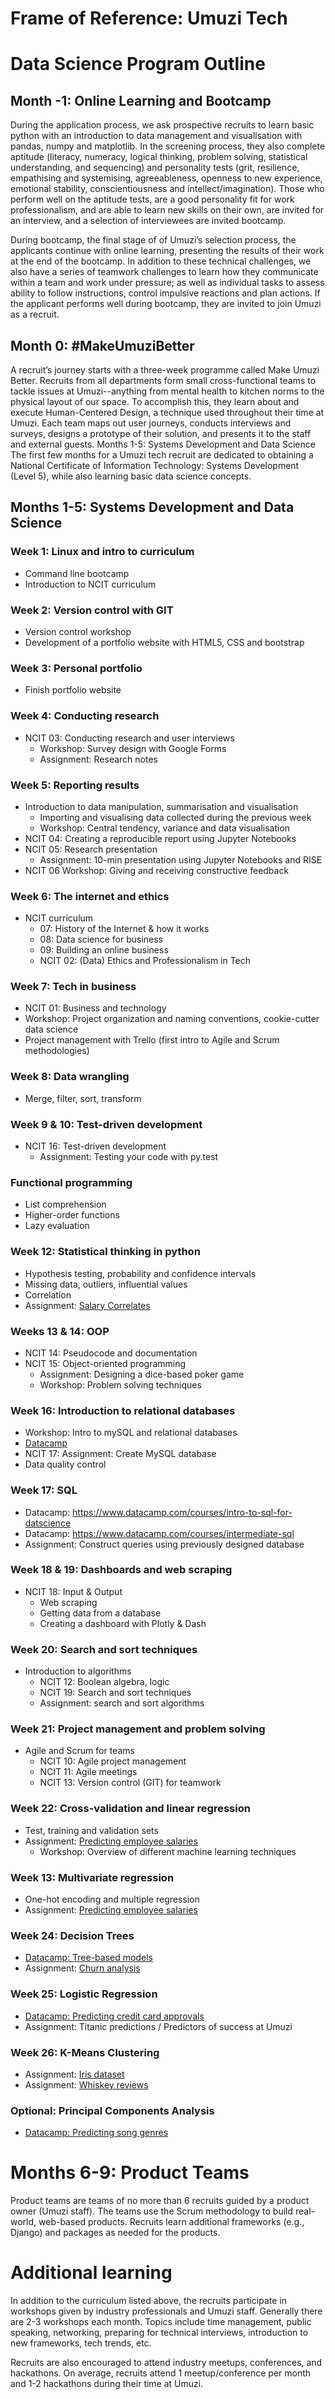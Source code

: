 ﻿# Frame of Reference: Umuzi Tech

# Data Science Program Outline

## Month -1: Online Learning and Bootcamp
During the application process, we ask prospective recruits to learn basic python with an introduction to data management and visualisation with pandas, numpy and matplotlib. In the screening process, they also complete aptitude (literacy, numeracy, logical thinking, problem solving, statistical understanding, and sequencing) and personality tests (grit, resilience, empathising and systemising, agreeableness, openness to new experience, emotional stability, conscientiousness and intellect/imagination). Those who perform well on the aptitude tests, are a good personality fit for work professionalism, and are able to learn new skills on their own, are invited for an interview, and a selection of interviewees are invited bootcamp.


During bootcamp, the final stage of of Umuzi’s selection process, the applicants continue with online learning, presenting the results of their work at the end of the bootcamp. In addition to these technical challenges, we also have a series of teamwork challenges to learn how they communicate within a team and work under pressure; as well as individual tasks to assess ability to follow instructions, control impulsive reactions and plan actions. If the applicant performs well during bootcamp, they are invited to join Umuzi as a recruit.

## Month 0: #MakeUmuziBetter
A recruit’s journey starts with a three-week programme called Make Umuzi Better. Recruits from all departments form small cross-functional teams to tackle issues at Umuzi--anything from mental health to kitchen norms to the physical layout of our space. To accomplish this, they learn about and execute Human-Centered Design, a technique used throughout their time at Umuzi. Each team maps out user journeys, conducts interviews and surveys, designs a prototype of their solution, and presents it to the staff and external guests.
Months 1-5: Systems Development and Data Science
The first few months for a Umuzi tech recruit are dedicated to obtaining a National Certificate of Information Technology: Systems Development (Level 5), while also learning basic data science concepts.

## Months 1-5: Systems Development and Data Science
### Week 1: Linux and intro to curriculum
* Command line bootcamp
* Introduction to NCIT curriculum
### Week 2: Version control with GIT
* Version control workshop
* Development of a portfolio website with HTML5, CSS and bootstrap
### Week 3: Personal portfolio
* Finish portfolio website
### Week 4: Conducting research
* NCIT 03: Conducting research and user interviews
   * Workshop: Survey design with Google Forms
   * Assignment: Research notes
### Week 5: Reporting results
* Introduction to data manipulation, summarisation and visualisation
   * Importing and visualising data collected during the previous week
   * Workshop: Central tendency, variance and data visualisation
* NCIT 04: Creating a reproducible report using Jupyter Notebooks
* NCIT 05: Research presentation
   * Assignment: 10-min presentation using Jupyter Notebooks and RISE
* NCIT 06 Workshop: Giving and receiving constructive feedback
### Week 6: The internet and ethics
* NCIT curriculum
   * 07: History of the Internet & how it works
   * 08: Data science for business
   * 09: Building an online business
   * NCIT 02: (Data) Ethics and Professionalism in Tech
### Week 7: Tech in business
* NCIT 01: Business and technology
* Workshop: Project organization and naming conventions, cookie-cutter data science
* Project management with Trello (first intro to Agile and Scrum methodologies)
### Week 8: Data wrangling
* Merge, filter, sort, transform
### Week 9 & 10: Test-driven development
* NCIT 16: Test-driven development
   * Assignment: Testing your code with py.test
### Functional programming
* List comprehension
* Higher-order functions
* Lazy evaluation
### Week 12: Statistical thinking in python
* Hypothesis testing, probability and confidence intervals
* Missing data, outliers, influential values
* Correlation    
* Assignment: [Salary Correlates](https://www.github.com/Umuzi-orsalary/blob/master/assignment1.md)
### Weeks 13 & 14: OOP
* NCIT 14: Pseudocode and documentation
* NCIT 15: Object-oriented programming
   * Assignment: Designing a dice-based poker game
   * Workshop: Problem solving techniques
### Week 16: Introduction to relational databases
* Workshop: Intro to mySQL and relational databases
* [Datacamp](https://www.datacamp.com/courses/introduction-trelational-databases-in-sql)
* NCIT 17: Assignment: Create MySQL database
* Data quality control
### Week 17:  SQL
* Datacamp: https://www.datacamp.com/courses/intro-to-sql-for-datscience
* Datacamp: https://www.datacamp.com/courses/intermediate-sql
* Assignment: Construct queries using previously designed database
### Week 18 & 19: Dashboards and web scraping
* NCIT 18: Input & Output
   * Web scraping
   * Getting data from a database
   * Creating a dashboard with Plotly & Dash
### Week 20: Search and sort techniques
* Introduction to algorithms
   * NCIT 12: Boolean algebra, logic
   * NCIT 19: Search and sort techniques
   * Assignment: search and sort algorithms
### Week 21: Project management and problem solving
* Agile and Scrum for teams
  * NCIT 10: Agile project management
  * NCIT 11: Agile meetings
  * NCIT 13: Version control (GIT) for teamwork
### Week 22: Cross-validation and linear regression
* Test, training and validation sets
* Assignment: [Predicting employee salaries](https://www.github.comUmuzi-org/salary/blob/master/assignment2.md)
  * Workshop: Overview of different machine learning techniques
### Week 13:  Multivariate regression
* One-hot encoding and multiple regression
* Assignment: [Predicting employee salaries](https://www.github.comUmuzi-org/salary/blob/master/assignment3.md)
### Week 24: Decision Trees
* [Datacamp: Tree-based models](https://www.datacamp.com/courses/machine-learning-with-tree-based-models-in-python)
* Assignment: [Churn analysis](https://www.kaggle.com/danilodiogo/churn-analysis-decision-tree-random-forest)
### Week 25: Logistic Regression
* [Datacamp: Predicting credit card approvals](https://www.datacamp.com/projects/558)
* Assignment: Titanic predictions / Predictors of success at Umuzi
### Week 26: K-Means Clustering
* Assignment: [Iris dataset](https://www.kaggle.com/shrutimechlearn/classification-with-iris-dataset/data)
* Assignment: [Whiskey reviews](https://www.kaggle.com/koki25ando/cluster-analysis-of-whisky-reviews-using-k-means)
### Optional: Principal Components Analysis
* [Datacamp: Predicting song genres](https://www.datacamp.com/projects/449)

# Months 6-9: Product Teams
Product teams are teams of no more than 6 recruits guided by a product owner (Umuzi staff). The teams use the Scrum methodology to build real-world, web-based products. Recruits learn additional frameworks (e.g., Django) and packages as needed for the products.

# Additional learning
In addition to the curriculum listed above, the recruits participate in workshops given by industry professionals and Umuzi staff. Generally there are 2-3 workshops each month. Topics include time management, public speaking, networking, preparing for technical interviews, introduction to new frameworks, tech trends, etc.

Recruits are also encouraged to attend industry meetups, conferences, and hackathons. On average, recruits attend 1 meetup/conference per month and 1-2 hackathons during their time at Umuzi.
